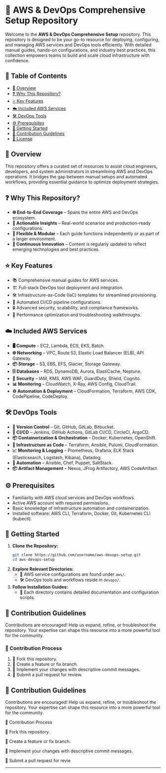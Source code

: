 # 🚀 AWS & DevOps Comprehensive Setup Repository

Welcome to the **AWS & DevOps Comprehensive Setup** repository. This repository is designed to be your go-to resource for deploying, configuring, and managing AWS services and DevOps tools efficiently. With detailed manual guides, hands-on configurations, and industry best practices, this collection empowers teams to build and scale cloud infrastructure with confidence.

## 📖 Table of Contents
- [📌 Overview](#overview)
- [❓ Why This Repository?](#why-this-repository)
- [⭐ Key Features](#key-features)
- [☁️ Included AWS Services](#included-aws-services)
- [🛠️ DevOps Tools](#devops-tools)
- [⚙️ Prerequisites](#prerequisites)
- [🚀 Getting Started](#getting-started)
- [🤝 Contribution Guidelines](#contribution-guidelines)
- [📜 License](#license)

## 📌 Overview
This repository offers a curated set of resources to assist cloud engineers, developers, and system administrators in streamlining AWS and DevOps operations. It bridges the gap between manual setups and automated workflows, providing essential guidance to optimize deployment strategies.

## ❓ Why This Repository?
- **🌐 End-to-End Coverage** – Spans the entire AWS and DevOps ecosystem.
- **🔧 Actionable Insights** – Real-world scenarios and production-ready configurations.
- **🧩 Flexible & Modular** – Each guide functions independently or as part of a larger environment.
- **🔄 Continuous Innovation** – Content is regularly updated to reflect emerging technologies and best practices.

## ⭐ Key Features
- 📚 Comprehensive manual guides for AWS services.
- 🏗️ Full-stack DevOps tool deployment and integration.
- 🛠️ Infrastructure-as-Code (IaC) templates for streamlined provisioning.
- 🔄 Automated CI/CD pipeline configurations.
- 🔒 Advanced security, scalability, and compliance frameworks.
- 🚀 Performance optimization and troubleshooting walkthroughs.

## ☁️ Included AWS Services
- **🖥️ Compute** – EC2, Lambda, ECS, EKS, Batch.
- **🌐 Networking** – VPC, Route 53, Elastic Load Balancer (ELB), API Gateway.
- **📦 Storage** – S3, EBS, EFS, Glacier, Storage Gateway.
- **🗄️ Databases** – RDS, DynamoDB, Aurora, ElastiCache, Neptune.
- **🔐 Security** – IAM, KMS, AWS WAF, GuardDuty, Shield, Cognito.
- **📊 Monitoring** – CloudWatch, X-Ray, AWS Config, CloudTrail.
- **⚙️ Automation & Deployment** – CloudFormation, Terraform, AWS CDK, CodePipeline, CodeDeploy.

## 🛠️ DevOps Tools
- **📁 Version Control** – Git, GitHub, GitLab, Bitbucket.
- **🚀 CI/CD** – Jenkins, GitHub Actions, GitLab CI/CD, CircleCI, ArgoCD.
- **📦 Containerization & Orchestration** – Docker, Kubernetes, OpenShift.
- **🧱 Infrastructure as Code** – Terraform, Ansible, Pulumi, CloudFormation.
- **📈 Monitoring & Logging** – Prometheus, Grafana, ELK Stack (Elasticsearch, Logstash, Kibana), Datadog.
- **🤖 Automation** – Ansible, Chef, Puppet, SaltStack.
- **📦 Artifact Management** – Nexus, JFrog Artifactory, AWS CodeArtifact.

## ⚙️ Prerequisites
- Familiarity with AWS cloud services and DevOps workflows.
- Active AWS account with required permissions.
- Basic knowledge of infrastructure automation and containerization.
- Installed software: AWS CLI, Terraform, Docker, Git, Kubernetes CLI (kubectl).

## 🚀 Getting Started
1. **Clone the Repository:**
   ```bash
   git clone https://github.com/username/aws-devops-setup.git
   cd aws-devops-setup
   ```
2. **Explore Relevant Directories:**
   - 📂 AWS service configurations are found under `aws/`.
   - 🛠️ DevOps tools and workflows reside in `devops/`.
3. **Follow Installation Guides:**
   - 📜 Each directory contains detailed documentation and configuration scripts.

## 🤝 Contribution Guidelines
Contributions are encouraged! Help us expand, refine, or troubleshoot the repository. Your expertise can shape this resource into a more powerful tool for the community.

### 🔧 Contribution Process
1. 🍴 Fork this repository.
2. 🌱 Create a feature or fix branch.
3. 📝 Implement your changes with descriptive commit messages.
4. 🔁 Submit a pull request for review.


## 🤝 Contribution Guidelines

Contributions are encouraged! Help us expand, refine, or troubleshoot the repository. Your expertise can shape this resource into a more powerful tool for the community.

🔧 Contribution Process

🍴 Fork this repository.

🌱 Create a feature or fix branch.

📝 Implement your changes with descriptive commit messages.

🔁 Submit a pull request for revie

---

